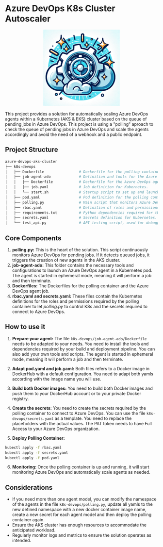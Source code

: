 # Azure DevOps K8s Cluster Autoscaler

<p align="center">
  <img src="logo.png" alt="Logo Azure DevOps K8s Cluster Autoscaler" width="50%">
</p>

This project provides a solution for automatically scaling Azure DevOps agents within a Kubernetes (AKS & EKS) cluster based on the queue of pending jobs in Azure DevOps. This project is using a "polling" aproach to check the queue of pending jobs in Azure DevOps and scale the agents accordingly and avoid the need of a webhook and a public endpoint.

## Project Structure

```graphql
azure-devops-aks-cluster
├── k8s-devops
│   ├── Dockerfile                # Dockerfile for the polling container.
│   ├── job-agent-ado             # Definition and tools for the Azure DevOps agent job.
│   │   ├── Dockerfile            # Dockerfile for the Azure DevOps agent job.
│   │   ├── job.yaml              # Job definition for Kubernetes.
│   │   └── start.sh              # Startup script to set up and launch the Azure DevOps agent in ephemeral mode.
│   ├── pod.yaml                  # Pod definition for the polling container.
│   ├── polling.py                # Main script that monitors Azure DevOps and triggers jobs in Kubernetes based on demand.
│   ├── rbac.yaml                 # Definition of roles and permissions for the polling container.
│   ├── requirements.txt          # Python dependencies required for the polling container.
│   ├── secrets.yaml              # Secrets definition for Kubernetes.
│   └── test_api.py               # API testing script, used for debugging and reverse engineering of the Azure DevOps API.
```

## Core Components

1. __polling.py:__ This is the heart of the solution. This script continuously monitors Azure DevOps for pending jobs. If it detects queued jobs, it triggers the creation of new agents in the AKS cluster.
2. __job-agent-ado:__ This folder contains the necessary tools and configurations to launch an Azure DevOps agent in a Kubernetes pod. The agent is started in ephemeral mode, meaning it will perform a job and then terminate.
3. __Dockerfiles:__ The Dockerfiles for the polling container and the Azure DevOps agent job.
4. __rbac.yaml and secrets.yaml:__ These files contain the Kubernetes definitions for the roles and permissions required by the polling container to let _polling.py_ to control K8s and the secrets required to connect to Azure DevOps.

## How to use it

1. __Prepare your agent:__ The file `k8s-devops/job-agent-ado/Dockerfile` needs to be adapted to your needs. You need to install the tools and dependencies required by your build and deployment pipeline. You can also add your own tools and scripts. The agent is started in ephemeral mode, meaning it will perform a job and then terminate.

2. __Adapt pod.yaml and job.yaml:__ Both files refers to a Docker image in DockerHub with a default configuration. You need to adapt both yamls according with the image name you will use.

3. __Build both Docker images:__ You need to build both Docker images and push them to your DockerHub account or to your private Docker registry. 

4. __Create the secrets:__ You need to create the secrets required by the polling container to connect to Azure DevOps. You can use the file `k8s-devops/secrets.yaml` as a template. You need to replace the placeholders with the actual values. The PAT token needs to have Full Access to your Azure DevOps organization.

5. __Deploy Polling Container:__
```bash
kubectl apply -f rbac.yaml
kubectl apply -f secrets.yaml
kubectl apply -f pod.yaml
```

6. __Monitoring:__ Once the polling container is up and running, it will start monitoring Azure DevOps and automatically scale agents as needed.

## Considerations

- If you need more than one agent model, you can modify the namespace of the agents in the file `k8s-devops/polling.py`, update all yamls to the new defined namespace with a new docker container image name, create a new secret for each agent model and then deploy the polling container again.
- Ensure the AKS cluster has enough resources to accommodate the anticipated workload.
- Regularly monitor logs and metrics to ensure the solution operates as intended.